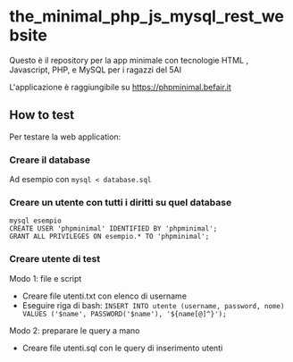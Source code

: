 # the_minimal_php_js_mysql_rest_website

Questo è il repository per la app minimale con tecnologie HTML , Javascript, PHP, e MySQL per i ragazzi del 5AI

L'applicazione è raggiungibile su https://phpminimal.befair.it

## How to test

Per testare la web application:

### Creare il database

Ad esempio con `mysql < database.sql`

### Creare un utente con tutti i diritti su quel database

```
mysql esempio
CREATE USER 'phpminimal' IDENTIFIED BY 'phpminimal';
GRANT ALL PRIVILEGES ON esempio.* TO 'phpminimal';
```

### Creare utente di test

Modo 1: file e script

- Creare file utenti.txt con elenco di username
- Eseguire riga di bash: `INSERT INTO utente (username, password, nome) VALUES ('$name', PASSWORD('$name'), '${name[@]^}');`

Modo 2: preparare le query a mano

- Creare file utenti.sql con le query di inserimento utenti
